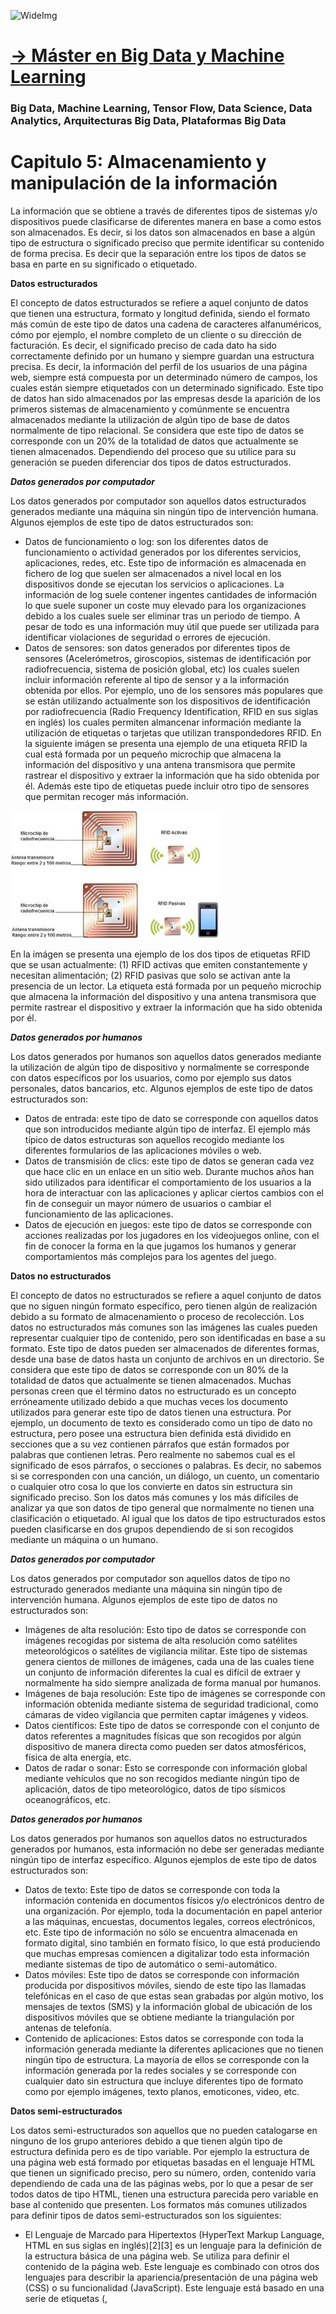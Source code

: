 ![WideImg](https://fictizia.com/img/github/Fictizia-plan-estudios-github.jpg)

# [→ Máster en Big Data y Machine Learning](https://fictizia.com/formacion/master-big-data)
### Big Data, Machine Learning, Tensor Flow, Data Science, Data Analytics, Arquitecturas Big Data, Plataformas Big Data

# Capitulo 5: Almacenamiento y manipulación de la información

La información que se obtiene a través de diferentes tipos de sistemas y/o dispositivos puede clasificarse de diferentes manera en base a como estos son almacenados. Es decir, si los datos son almacenados en base a algún tipo de estructura o significado preciso que permite identificar su contenido de forma precisa. Es decir que la separación entre los tipos de datos se basa en parte en su significado o etiquetado. 

**Datos estructurados**

El concepto de datos estructurados se refiere a aquel conjunto de datos que tienen una estructura, formato y longitud definida, siendo el formato más común de este tipo de datos una cadena de caracteres alfanuméricos, cómo por ejemplo, el nombre completo de un cliente o su dirección de facturación. Es decir, el significado preciso de cada dato ha sido correctamente definido por un humano y siempre guardan una estructura precisa. Es decir, la información del perfil de los usuarios de una página web, siempre está compuesta por un determinado número de campos, los cuales están siempre etiquetados con un determinado significado. Este tipo de datos han sido almacenados por las empresas desde la aparición de los primeros sistemas de almacenamiento y comúnmente se encuentra almacenados mediante la utilización de algún tipo de base de datos normalmente de tipo relacional. Se considera que este tipo de datos se corresponde con un 20% de la totalidad de datos que actualmente se tienen almacenados. Dependiendo del proceso que su utilice para su generación se pueden diferenciar dos tipos de datos estructurados.

***Datos generados por computador***

Los datos generados por computador son aquellos datos estructurados generados mediante una máquina sin ningún tipo de intervención humana. Algunos ejemplos de este tipo de datos estructurados son:

- Datos de funcionamiento o log: son los diferentes datos de funcionamiento o actividad generados por los diferentes servicios, aplicaciones, redes, etc. Este tipo de información es almacenada en fichero de log que suelen ser almacenados a nivel local en los dispositivos donde se ejecutan los servicios o aplicaciones. La información de log suele contener ingentes cantidades de información lo que suele suponer un coste muy elevado para los organizaciones debido a los cuales suele ser eliminar tras un periodo de tiempo. A pesar de todo es una información muy útil que puede ser utilizada para identificar violaciones de seguridad o errores de ejecución. 
-  Datos de sensores: son datos generados por diferentes tipos de sensores (Acelerómetros, giroscopios, sistemas de identificación por radiofrecuencia, sistema de posición global, etc) los cuales suelen incluir información referente al tipo de sensor y a la información obtenida por ellos. Por ejemplo, uno de los sensores más populares que se están utilizando actualmente son los dispositivos de identificación por radiofrecuencia (Radio Frequency Identification, RFID en sus siglas en inglés) los cuales permiten almancenar información mediante la utilización de etiquetas o tarjetas que utilizan transpondedores RFID. En la siguiente imágen se presenta una ejemplo de una etiqueta RFID la cual está formada por un pequeño microchip que almacena la información del dispositivo y una antena transmisora que permite rastrear el dispositivo y extraer la información que ha sido obtenida por él. Además este tipo de etiquetas puede incluir otro tipo de sensores que permitan recoger más información. 

![Moisip](./img/rfid.jpg)

En la imágen se presenta una ejemplo de los dos tipos de etiquetas RFID que se usan actualmente: (1)  RFID activas que emiten constantemente y necesitan alimentación; (2) RFID pasivas que solo se activan ante la presencia de un lector. La etiqueta está formada por un pequeño microchip que almacena la información del dispositivo y una antena transmisora que permite rastrear el dispositivo y extraer la información que ha sido obtenida por él.

***Datos generados por humanos***

Los datos generados por humanos son aquellos datos generados mediante la utilización de algún tipo de dispositivo y normalmente se corresponde con datos específicos por los usuarios, como por ejemplo sus datos personales, datos bancarios, etc. Algunos ejemplos de este tipo de datos estructurados son:

- Datos de entrada: este tipo de dato se corresponde con aquellos datos que son introducidos mediante algún tipo de interfaz. El ejemplo más típico de datos estructuras son aquellos recogido mediante los diferentes formularios de las aplicaciones móviles o web. 
- Datos de transmisión de clics: este tipo de datos se generan cada vez que hace clic en un enlace en un sitio web. Durante muchos años han sido utilizados para identificar el comportamiento de los usuarios a la hora de interactuar con las aplicaciones y aplicar ciertos cambios con el fin de conseguir un mayor número de usuarios o cambiar el funcionamiento de las aplicaciones. 
- Datos de ejecución en juegos: este tipo de datos se corresponde con acciones realizadas por los jugadores en los videojuegos online, con el fin de conocer la forma en la que jugamos los humanos y generar comportamientos más complejos para los agentes del juego. 

**Datos no estructurados**

El concepto de datos no estructurados se refiere a aquel conjunto de datos que no siguen ningún formato específico, pero tienen algún de realización debido a su formato de almacenamiento o proceso de recolección. Los datos no estructurados más comunes son las imágenes las cuales pueden representar cualquier tipo de contenido, pero son identificadas en base a su formato. Este tipo de datos pueden ser almacenados de diferentes formas, desde una base de datos hasta un conjunto de archivos en un directorio. Se considera que este tipo de datos se corresponde con un 80% de la totalidad de datos que actualmente se tienen almacenados. Muchas personas creen que el término datos no estructurado es un concepto erróneamente utilizado debido a que muchas veces los documento utilizados para generar este tipo de datos tienen una estructura. Por ejemplo, un documento de texto es considerado como un tipo de dato no estructura, pero posee una estructura bien definida está dividido en secciones que a su vez contienen párrafos que están formados por palabras que contienen letras. Pero realmente no sabemos cual es el significado de esos párrafos, o secciones o palabras. Es decir, no sabemos si se corresponden con una canción, un diálogo, un cuento, un comentario o cualquier otro cosa lo que los convierte en datos sin estructura sin significado preciso. Son los datos más comunes y los más difíciles de analizar ya que son datos de tipo general que normalmente no tienen una clasificación o etiquetado. Al igual que los datos de tipo estructurados estos pueden clasificarse en dos grupos dependiendo de si son recogidos mediante un máquina o un humano. 

***Datos generados por computador***

Los datos generados por computador son aquellos datos de tipo no estructurado generados mediante una máquina sin ningún tipo de intervención humana. Algunos ejemplos de este tipo de datos no estructurados son:

- Imágenes de alta resolución: Esto tipo de datos se corresponde con imágenes recogidas por sistema de alta resolución como satélites meteorológicos o satélites  de vigilancia militar. Este tipo de sistemas genera cientos de millones de imágenes, cada una de las cuales tiene un conjunto de información diferentes la cual es difícil de extraer y normalmente ha sido siempre analizada de forma manual por humanos. 
- Imágenes de baja resolución: Este tipo de imágenes se corresponde con información obtenida mediante sistema de seguridad tradicional, como cámaras de video vigilancia que permiten captar imágenes y videos. 
- Datos científicos: Este tipo de datos se corresponde con el conjunto de datos referentes a magnitudes físicas que son recogidos por algún dispositivo de manera directa como pueden ser datos atmosféricos, física de alta energía, etc. 
- Datos de radar o sonar: Esto se corresponde con información global mediante vehículos que no son recogidos mediante ningún tipo de aplicación, datos de tipo meteorológico, datos de tipo sísmicos oceanográficos, etc. 

***Datos generados por humanos***

Los datos generados por humanos son aquellos datos no estructurados generados por humanos, esta información no debe ser generadas mediante ningún tipo de interfaz específico. Algunos ejemplos de este tipo de datos estructurados son:

- Datos de texto: Este tipo de datos se corresponde con toda la información contenida en documentos físicos y/o electrónicos dentro de una organización. Por ejemplo, toda la documentación en papel anterior a las máquinas, encuestas, documentos legales,  correos electrónicos, etc. Este tipo de información no sólo se encuentra almacenada en formato digital, sino también en formato físico, lo que está produciendo que muchas empresas comiencen a digitalizar todo esta información mediante sistemas de tipo de automático o semi-automático.  
- Datos móviles: Este tipo de datos se corresponde con información producida por dispositivos móviles, siendo de este tipo las llamadas telefónicas en el caso de que estas sean grabadas por algún motivo, los mensajes de textos (SMS) y la información global de ubicación de los dispositivos móviles que se obtiene mediante la triangulación por antenas de telefonía. 
- Contenido de aplicaciones: Estos datos se corresponde con toda la información generada mediante la diferentes aplicaciones que no tienen ningún tipo de estructura. La mayoría de ellos se corresponde con la información generada por la redes sociales y se corresponde con cualquier dato sin estructura que incluye diferentes tipo de formato como por ejemplo imágenes, texto planos, emoticones, video, etc. 

**Datos semi-estructurados**

Los datos semi-estructurados son aquellos que no pueden catalogarse en ninguno de los grupo anteriores debido a que tienen algún tipo de estructura definida pero es de tipo variable. Por ejemplo la estructura de una página web está formado por etiquetas basadas en el lenguaje HTML que tienen un significado preciso, pero su número, orden, contenido varia dependiendo de cada una de las páginas webs, por lo que a pesar de ser todos datos de tipo HTML, tienen una estructura parecida pero variable en base al contenido que presenten. Los formatos más comunes utilizados para definir tipos de datos semi-estructurados son los siguientes:

- El Lenguaje de Marcado para Hipertextos (HyperText Markup Language, HTML en sus siglas en inglés)[2][3] es un lenguaje para la definición de la estructura básica de una página web. Se utiliza para definir el contenido de la página web. Este lenguaje es combinado con otros dos lenguajes para describir la apariencia/presentación de una página web (CSS) o su funcionalidad (JavaScript). Este lenguaje está basado en una serie de etiquetas (<head>, <title>, <body>, <header>, <article>, <section>, <p>, <div>, <span>, <img>, etc) que permiten marcar o etiquetar los contenido de la página web de forma que serán mostrados de una manera específica en el navegador web. 
  
- El lenguaje de marcado extensible (Extensible Markup Language, XML en sus siglas en inglés)[4] es un lenguaje de marcado de propósito general que utiliza etiquetas o tags dispuesto de forma jerárquica para identificar la estructura y significado de la información donde no existe un conjunto de etiquetas general. Es decir, las etiquetas utilizadas para representar la información contenida en un archivo XML es definida por los creadores de los ficheros. Este tipo de formato permite la creación de cualquier lenguaje basado en etiquetas. Es considerado como uno de los principales lenguajes utilizados para compartir información de tipo general entre diferentes aplicaciones web. Algunos ejemplos son XHTML, MathML,  XSLT, RSS, y RDF. En la Figura 4 se presenta un ejemplo de un fichero de tipo XML.

- El lenguaje de notación de objetos de JavaScript (JavaScript Object Notation, JSON en sus siglas en inglés)[5] es un lenguaje basado en la notación literal de objetos utilizada por el lenguaje de scripting JavaScript. Debido a su simplicidad y naturaleza se ha convertido en el actual estandar para el transferencia de información superando a XML en parte debido a que puede ser procesado (parseado) mediante la función eval de javascript que está presente en casi todos los navegadores web simplificando en el proceso de análisis sintáctico que tiene cualquier lenguaje. En la Figura 4 se presenta un ejemplo de un fichero de tipo JSON.
  
**Sistemas de almacenamiento de la información**

- [Bases de datos relacionales](./clase_sql.md)
- [Bases de datos no sólo relacionales: Documentales](./clase_doc.md)
- [Bases de datos no sólo relacionales: Columnares](./clase_col.md)
- [Bases de datos no sólo relacionales: Grafo]()
